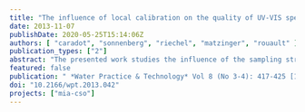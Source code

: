 ```yaml
---
title: "The influence of local calibration on the quality of UV-VIS spectrometer measurements in urban stormwater monitoring"
date: 2013-11-07
publishDate: 2020-05-25T15:14:06Z
authors: [ "caradot", "sonnenberg", "riechel", "matzinger", "rouault" ]
publication_types: ["2"]
abstract: "The presented work studies the influence of the sampling strategy on the quality of locally calibrated UV-VIS probe measurements in combined sewer overflows (CSO) and the receiving river. Results indicate that UV-VIS spectrometers are not able to provide reliable measurements of water quality in urban stormwater without being calibrated to local conditions with laboratory analyses of water samples. The use of the global calibration (supplied by the manufacturer) led to errors of at least 30% and 45% for CSO load and river concentration of chemical oxygen demand (COD), respectively. Even with reliable local calibration, COD loads contained significant uncertainties close to 20%. Uncertainties in COD load and concentration decrease below 30% if more than 15-20 samples (i.e. 3-4 stormwater events) are sampled for local calibration. The effort and associated sampling costs to gain more than 15-20 samples are much less effective, since load and concentration uncertainties remain relatively stable with an increasing number of samples used for the calibration. The presented analysis aims at supporting practitioners in the planning, operation and calibration of UV-VIS spectrometer probes."
featured: false
publication: " *Water Practice & Technology* Vol 8 (No 3-4): 417-425 [10.2166/wpt.2013.042](https://doi.org/10.2166/wpt.2013.042)"
doi: "10.2166/wpt.2013.042"
projects: ["mia-cso"]
---
```


